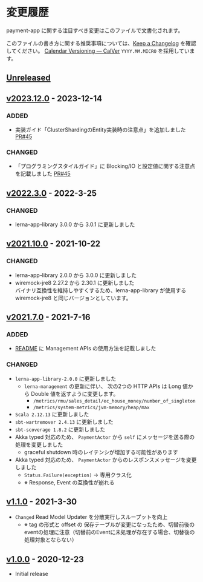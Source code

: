 # 変更履歴

payment-app に関する注目すべき変更はこのファイルで文書化されます。

このファイルの書き方に関する推奨事項については、[Keep a Changelog](https://keepachangelog.com/ja/1.0.0/) を確認してください。
[Calendar Versioning — CalVer](https://calver.org/) `YYYY.MM.MICRO` を採用しています。

## [Unreleased]
[Unreleased]: https://github.com/lerna-stack/lerna-sample-payment-app/compare/v2023.12.0...main

## [v2023.12.0] - 2023-12-14
[v2023.12.0]: https://github.com/lerna-stack/lerna-sample-payment-app/compare/v2022.3.0...v2023.12.0

### ADDED
- 実装ガイド「ClusterShardingのEntity実装時の注意点」を追加しました [PR#45](https://github.com/lerna-stack/lerna-sample-payment-app/pull/45)

### CHANGED
- 「プログラミングスタイルガイド」に Blocking/IO と設定値に関する注意点を記載しました [PR#45](https://github.com/lerna-stack/lerna-sample-payment-app/pull/45)

## [v2022.3.0] - 2022-3-25
[v2022.3.0]: https://github.com/lerna-stack/lerna-sample-payment-app/compare/v2021.10.0...v2022.3.0

### CHANGED
- lerna-app-library 3.0.0 から 3.0.1 に更新しました


## [v2021.10.0] - 2021-10-22
[v2021.10.0]: https://github.com/lerna-stack/lerna-sample-payment-app/compare/v2021.7.0...v2021.10.0

### CHANGED

- lerna-app-library 2.0.0 から 3.0.0 に更新しました
- wiremock-jre8 2.27.2 から 2.30.1 に更新しました  
  バイナリ互換性を維持しやすくするため、lerna-app-library が使用する wiremock-jre8 と同じバージョンとしています。


## [v2021.7.0] - 2021-7-16
[v2021.7.0]: https://github.com/lerna-stack/lerna-sample-payment-app/compare/v1.1.0...v2021.7.0

### ADDED
- [README](README.md) に Management APIs の使用方法を記載しました

### CHANGED
- `lerna-app-library-2.0.0` に更新しました
    - `lerna-management` の更新に伴い、
      次の2つの HTTP APIs は Long 値から Double 値を返すように変更します。
        - `/metrics/rmu/sales_detail/ec_house_money/number_of_singleton`
        - `/metrics/system-metrics/jvm-memory/heap/max`
- `Scala 2.12.13` に更新しました
- `sbt-wartremover 2.4.13` に更新しました
- `sbt-scoverage 1.8.2` に更新しました
- Akka typed 対応のため、 `PaymentActor` から `self` にメッセージを送る際の処理を変更しました
    - graceful shutdown 時のレイテンシが増加する可能性があります
- Akka typed 対応のため、 `PaymentActor` からのレスポンスメッセージを変更しました
    -  `Status.Failure(exception)` -> 専用クラス化
    - ※ Response, Event の互換性が崩れる

## [v1.1.0] - 2021-3-30
[v1.1.0]: https://github.com/lerna-stack/lerna-sample-payment-app/compare/v1.0.0...v1.1.0
- `Changed` Read Model Updater を分散実行しスループットを向上
    - ※ tag の形式と offset の 保存テーブルが変更になったため、切替前後のeventの処理に注意（切替前のEventに未処理が存在する場合、切替後の処理対象とならない）

## [v1.0.0] - 2020-12-23
[v1.0.0]: https://github.com/lerna-stack/lerna-sample-payment-app/releases/tag/v1.0.0

- Initial release
